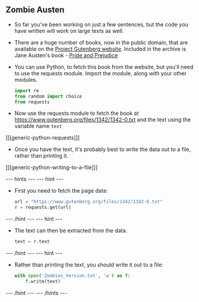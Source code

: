 ## Zombie Austen

- So far you've been working on just a few sentences, but the code you have written will work on large texts as well.

- There are a huge number of books, now in the public domain, that are available on the [Project Gutenberg website](https://www.gutenberg.org/). Included in the archive is Jane Austen's book - [Pride and Prejudice](https://www.gutenberg.org/files/1342/1342-0.txt)

- You can use Python, to fetch this book from the website, but you'll need to use the requests module. Import the module, along with your other modules.

	```python
	import re
	from random import choice
	from requests
	```

- Now use the requests module to fetch the book at https://www.gutenberg.org/files/1342/1342-0.txt and the text using the variable name `text`

[[[generic-python-requests]]]

- Once you have the text, it's probably best to write the data out to a file, rather than printing it.

[[[generic-python-writing-to-a-file]]]

--- hints --- --- hint ---
- First you need to fetch the page data:
  ```python
  url = "https://www.gutenberg.org/files/1342/1342-0.txt"
  r = requests.get(url)
  ```
--- /hint --- --- hint ---
- The text can then be extracted from the data.
  ```python
  text = r.text
  ```
--- /hint --- --- hint ---
- Rather than printing the text, you should write it out to a file:
  ```python
  with open('Zombies_Version.txt', 'w') as f:
	  f.write(text)
  ```
--- /hint --- --- /hints ---
